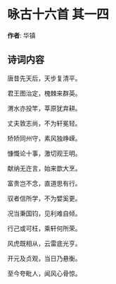 # 咏古十六首  其一四

**作者**: 华镇

## 诗词内容

唐昔先天后，天步复清平。

君王图治定，槐棘来群英。

渭水亦投竿，莘原犹弃耕。

丈夫敦志尚，不为轩冕轻。

矫矫同州守，素风独峥嵘。

慷慨论十事，激切观王明。

献纳无迕言，始来歆大烹。

富贵岂不念，直道思有行。

驭者信所学，不为嬖奚更。

况当秉国钧，见利难自倾。

行己或可枉，乘轩何所荣。

风虎既相从，云雷底光亨。

开元及贞观，当日乃悬衡。

至今夸毗人，闻风心骨惊。

